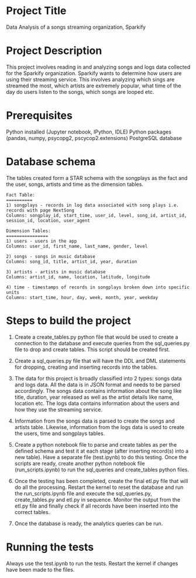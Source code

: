 # Project Title
Data Analysis of a songs streaming organization, Sparkify

# Project Description
This project involves reading in and analyzing songs and logs data collected for the Sparkify organization. Sparkify wants to determine how users are using their streaming service. This involves analyzing which sings are streamed the most, which artists are extremely popular, what time of the day do users listen to the songs, which songs are looped etc.   

# Prerequisites
Python installed (Jupyter notebook, IPython, IDLE)
Python packages (pandas, numpy, psycopg2, pscycop2.extensions)
PostgreSQL database

# Database schema
The tables created form a STAR schema with the songplays as the fact and the user, songs, artists and time as the dimension tables.

    Fact Table:
    ==========
    1) songplays - records in log data associated with song plays i.e. records with page NextSong
    Columns: songplay_id, start_time, user_id, level, song_id, artist_id, session_id, location, user_agent

    Dimension Tables:
    ================
    1) users - users in the app
    Columns: user_id, first_name, last_name, gender, level

    2) songs - songs in music database
    Columns: song_id, title, artist_id, year, duration

    3) artists - artists in music database
    Columns: artist_id, name, location, latitude, longitude

    4) time - timestamps of records in songplays broken down into specific units
    Columns: start_time, hour, day, week, month, year, weekday

# Steps to build the project 
1) Create a create_tables.py python file that would be used to create a connection to the database and execute queries from the sql_queries.py file to drop and create tables. This script should be created first.

2) Create a sql_queries.py file that will have the DDL and DML statements for dropping, creating and inserting records into the tables. 

3) The data for this project is broadly classified into 2 types: songs data and logs data. All the data is in JSON format and needs to be parsed accordingly. The songs data contains information about the song like title, duration, year released as well as the artist details like name, location etc. The logs data contains information about the users and how they use the streaming service.

4) Information from the songs data is parsed to create the songs and artists table. Likewise, information from the logs data is used to create the users, time and songplays tables. 

5) Create a python notebook file to parse and create tables as per the defined schema and test it at each stage (after inserting record(s) into a new table). Have a separate file (test.ipynb) to do this testing. Once the scripts are ready, create another python notebook file (run_scripts.ipynb) to run the sql_queries and create_tables python files. 

6) Once the testing has been completed, create the final etl.py file that will do all the processing. Restart the kernel to reset the database and run the run_scripts.ipynb file and execute the sql_queries.py, create_tables.py and etl.py in sequence. Monitor the output from the etl.py file and finally check if all records have been inserted into the correct tables.

7) Once the database is ready, the analytics queries can be run.  

# Running the tests
Always use the test.ipynb to run the tests. Restart the kernel if changes have been made to the files. 

